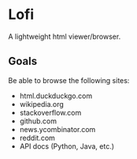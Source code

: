 # Lofi

A lightweight html viewer/browser.

## Goals

Be able to browse the following sites:

- html.duckduckgo.com
- wikipedia.org
- stackoverflow.com
- github.com
- news.ycombinator.com
- reddit.com
- API docs (Python, Java, etc.)

